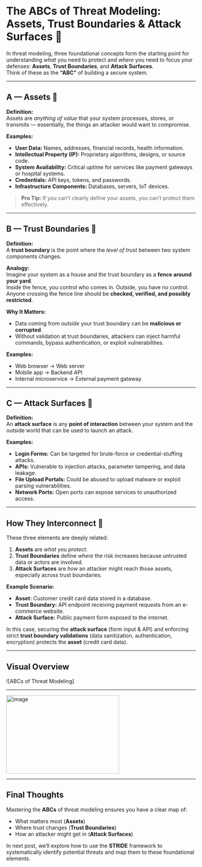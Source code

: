 # The ABCs of Threat Modeling: Assets, Trust Boundaries & Attack Surfaces 🔐

In threat modeling, three foundational concepts form the starting point for understanding *what* you need to protect and *where* you need to focus your defenses: **Assets**, **Trust Boundaries**, and **Attack Surfaces**.  
Think of these as the **“ABC”** of building a secure system.

---

## A — Assets 💎

**Definition:**  
Assets are *anything of value* that your system processes, stores, or transmits — essentially, the things an attacker would want to compromise.

**Examples:**
- **User Data:** Names, addresses, financial records, health information.
- **Intellectual Property (IP):** Proprietary algorithms, designs, or source code.
- **System Availability:** Critical uptime for services like payment gateways or hospital systems.
- **Credentials:** API keys, tokens, and passwords.
- **Infrastructure Components:** Databases, servers, IoT devices.

> **Pro Tip:** If you can’t clearly define your assets, you can’t protect them effectively.

---

## B — Trust Boundaries 🚧

**Definition:**  
A **trust boundary** is the point where the *level of trust* between two system components changes.

**Analogy:**  
Imagine your system as a house and the trust boundary as a **fence around your yard**.  
Inside the fence, you control who comes in. Outside, you have no control. Anyone crossing the fence line should be **checked, verified, and possibly restricted**.

**Why It Matters:**  
- Data coming from *outside* your trust boundary can be **malicious or corrupted**.
- Without validation at trust boundaries, attackers can inject harmful commands, bypass authentication, or exploit vulnerabilities.

**Examples:**
- Web browser → Web server
- Mobile app → Backend API
- Internal microservice → External payment gateway

---

## C — Attack Surfaces 🎯

**Definition:**  
An **attack surface** is any **point of interaction** between your system and the outside world that can be used to launch an attack.

**Examples:**
- **Login Forms:** Can be targeted for brute-force or credential-stuffing attacks.
- **APIs:** Vulnerable to injection attacks, parameter tampering, and data leakage.
- **File Upload Portals:** Could be abused to upload malware or exploit parsing vulnerabilities.
- **Network Ports:** Open ports can expose services to unauthorized access.

---

## How They Interconnect 🔄

These three elements are deeply related:

1. **Assets** are *what you protect*.  
2. **Trust Boundaries** define *where* the risk increases because untrusted data or actors are involved.  
3. **Attack Surfaces** are *how* an attacker might reach those assets, especially across trust boundaries.

**Example Scenario:**  
- **Asset:** Customer credit card data stored in a database.  
- **Trust Boundary:** API endpoint receiving payment requests from an e-commerce website.  
- **Attack Surface:** Public payment form exposed to the internet.

In this case, securing the **attack surface** (form input & API) and enforcing strict **trust boundary validations** (data sanitization, authentication, encryption) protects the **asset** (credit card data).

---

## Visual Overview

![ABCs of Threat Modeling]

---
<img width="300" height="208" alt="image" src="https://github.com/user-attachments/assets/4741bb52-7047-40e3-b8c2-a5d175183e09" />

---

## Final Thoughts

Mastering the **ABCs** of threat modeling ensures you have a clear map of:
- What matters most (**Assets**)
- Where trust changes (**Trust Boundaries**)
- How an attacker might get in (**Attack Surfaces**)

In next post, we’ll explore how to use the **STRIDE** framework to systematically identify potential threats and map them to these foundational elements.

